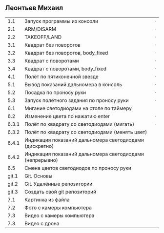 ## Леонтьев Михаил

<table><tr><td>1.1</td><td>Запуск программы из консоли</td><td>⋅</td></tr><tr><td>2.1</td><td>ARM/DISARM</td><td>⋅</td></tr><tr><td>2.2</td><td>TAKEOFF/LAND</td><td>⋅</td></tr><tr><td>3.1</td><td>Квадрат без поворотов</td><td>⋅</td></tr><tr><td>3.2</td><td>Квадрат без поворотов, body_fixed</td><td>⋅</td></tr><tr><td>3.3</td><td>Квадрат с поворотами</td><td>⋅</td></tr><tr><td>3.4</td><td>Квадрат с поворотами, body_fixed</td><td>⋅</td></tr><tr><td>4.1</td><td>Полёт по пятиконечной звезде</td><td>⋅</td></tr><tr><td>5.1</td><td>Вывод показаний дальномера в консоль</td><td>⋅</td></tr><tr><td>5.2</td><td>Посадка по проносу руки</td><td>⋅</td></tr><tr><td>5.3</td><td>Запуск полётного задания по проносу руки</td><td>⋅</td></tr><tr><td>6.1</td><td>Мигание светодиодами на столе по таймеру</td><td> </td></tr><tr><td>6.2</td><td>Изменение цвета по нажатию enter</td><td>⋅</td></tr><tr><td>6.3.1</td><td>Полёт по квадрату со светодиодами (мигать)</td><td>⋅</td></tr><tr><td>6.3.2</td><td>Полёт по квадрату со светодиодами (менять цвет)</td><td> </td></tr><tr><td>6.4.1</td><td>Индикация показаний дальномера светодиодами (дискретно)</td><td> </td></tr><tr><td>6.4.2</td><td>Индикация показаний дальномера светодиодами (непрерывно)</td><td> </td></tr><tr><td>6.5</td><td>Смена цветов светодиодов по проносу руки</td><td> </td></tr><tr><td>git.1</td><td>Git. Основы</td><td> </td></tr><tr><td>git.2</td><td>Git. Удалённые репозитории</td><td> </td></tr><tr><td>git.3</td><td>Создать свой git репозиторий</td><td> </td></tr><tr><td>7.1</td><td>Картинка из файла</td><td> </td></tr><tr><td>7.2</td><td>Фото с камеры компьютера</td><td> </td></tr><tr><td>7.3</td><td>Видео с камеры компьютера</td><td> </td></tr><tr><td>7.3</td><td>Видео с дрона</td><td> </td></tr></table>